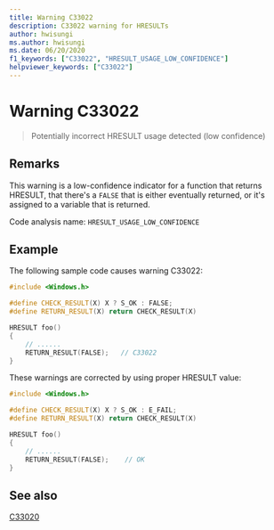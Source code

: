 ```yaml
---
title: Warning C33022
description: C33022 warning for HRESULTs
author: hwisungi
ms.author: hwisungi
ms.date: 06/20/2020
f1_keywords: ["C33022", "HRESULT_USAGE_LOW_CONFIDENCE"]
helpviewer_keywords: ["C33022"]
---
```

# Warning C33022

> Potentially incorrect HRESULT usage detected (low confidence)

## Remarks

This warning is a low-confidence indicator for a function that returns HRESULT, that there's a `FALSE` that is either eventually returned, or it's assigned to a variable that is returned.

Code analysis name: `HRESULT_USAGE_LOW_CONFIDENCE`

## Example

The following sample code causes warning C33022:

```cpp
#include <Windows.h>

#define CHECK_RESULT(X) X ? S_OK : FALSE;
#define RETURN_RESULT(X) return CHECK_RESULT(X)

HRESULT foo()
{
    // ......
    RETURN_RESULT(FALSE);   // C33022
}
```

These warnings are corrected by using proper HRESULT value:

```cpp
#include <Windows.h>

#define CHECK_RESULT(X) X ? S_OK : E_FAIL;
#define RETURN_RESULT(X) return CHECK_RESULT(X)

HRESULT foo()
{
    // ......
    RETURN_RESULT(FALSE);    // OK
}
```

## See also

[C33020](./c33020.md)
